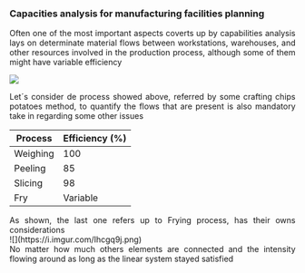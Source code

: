 ### Capacities analysis for manufacturing facilities planning
<div style="text-align: justify"> 
Often one of the most important aspects coverts up by capabilities analysis lays on determinate material flows between workstations, warehouses, and other resources involved in the production process, although some of them might have variable efficiency 

</div>

![](https://i.imgur.com/QF93N4h.png)

<div style="text-align: justify"> 
Let´s consider de process showed above, referred by some crafting chips potatoes method, to quantify the flows that are present is also mandatory take in regarding some other issues

</div>

Process  | Efficiency (%)
------------- | -------------
Weighing  | 100
Peeling  | 85
Slicing  | 98 
Fry  | Variable 

<div style="text-align: justify"> 
As shown, the last one refers up to Frying process, has their owns considerations 
</div>
![](https://i.imgur.com/Ihcgq9j.png)

<div style="text-align: justify"> 
No matter how much others elements are connected and the intensity flowing around as long as the linear system stayed satisfied
</div>
